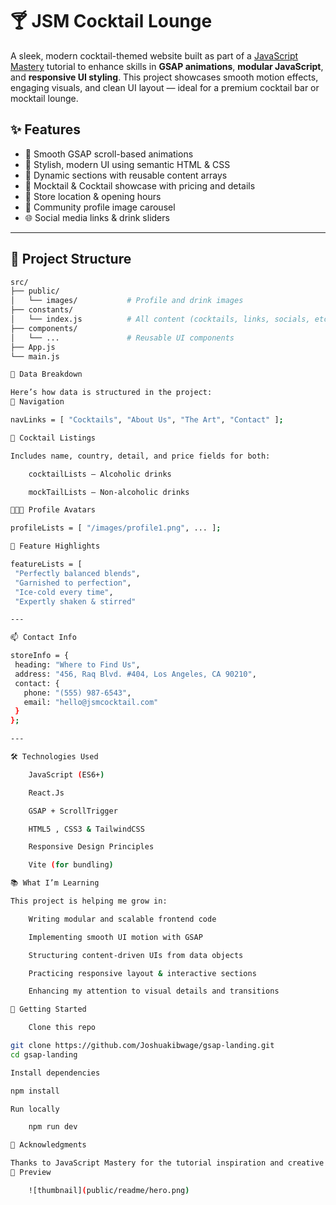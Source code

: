 # 🍸 JSM Cocktail Lounge

A sleek, modern cocktail-themed website built as part of a [JavaScript Mastery](https://www.jsmastery.pro/) tutorial to enhance skills in **GSAP animations**, **modular JavaScript**, and **responsive UI styling**. This project showcases smooth motion effects, engaging visuals, and clean UI layout — ideal for a premium cocktail bar or mocktail lounge.

## ✨ Features

- 🚀 Smooth GSAP scroll-based animations
- 🎨 Stylish, modern UI using semantic HTML & CSS
- 🍹 Dynamic sections with reusable content arrays
- 💬 Mocktail & Cocktail showcase with pricing and details
- 📍 Store location & opening hours
- 👥 Community profile image carousel
- 🌐 Social media links & drink sliders

---

## 📁 Project Structure

```bash
src/
├── public/
│   └── images/           # Profile and drink images
├── constants/
│   └── index.js          # All content (cocktails, links, socials, etc.)
├── components/
│   └── ...               # Reusable UI components
├── App.js
└── main.js

🔧 Data Breakdown

Here’s how data is structured in the project:
📌 Navigation

navLinks = [ "Cocktails", "About Us", "The Art", "Contact" ];

🍹 Cocktail Listings

Includes name, country, detail, and price fields for both:

    cocktailLists – Alcoholic drinks

    mockTailLists – Non-alcoholic drinks

🧑‍🤝‍🧑 Profile Avatars

profileLists = [ "/images/profile1.png", ... ];

🌟 Feature Highlights

featureLists = [
 "Perfectly balanced blends",
 "Garnished to perfection",
 "Ice-cold every time",
 "Expertly shaken & stirred"

---

📫 Contact Info

storeInfo = {
 heading: "Where to Find Us",
 address: "456, Raq Blvd. #404, Los Angeles, CA 90210",
 contact: {
   phone: "(555) 987-6543",
   email: "hello@jsmcocktail.com"
 }
};

---

🛠️ Technologies Used

    JavaScript (ES6+)

    React.Js

    GSAP + ScrollTrigger

    HTML5 , CSS3 & TailwindCSS

    Responsive Design Principles

    Vite (for bundling)

📚 What I’m Learning

This project is helping me grow in:

    Writing modular and scalable frontend code

    Implementing smooth UI motion with GSAP

    Structuring content-driven UIs from data objects

    Practicing responsive layout & interactive sections

    Enhancing my attention to visual details and transitions

🚀 Getting Started

    Clone this repo

git clone https://github.com/Joshuakibwage/gsap-landing.git
cd gsap-landing

Install dependencies

npm install

Run locally

    npm run dev

🙌 Acknowledgments

Thanks to JavaScript Mastery for the tutorial inspiration and creative direction.
📸 Preview

    ![thumbnail](public/readme/hero.png)
